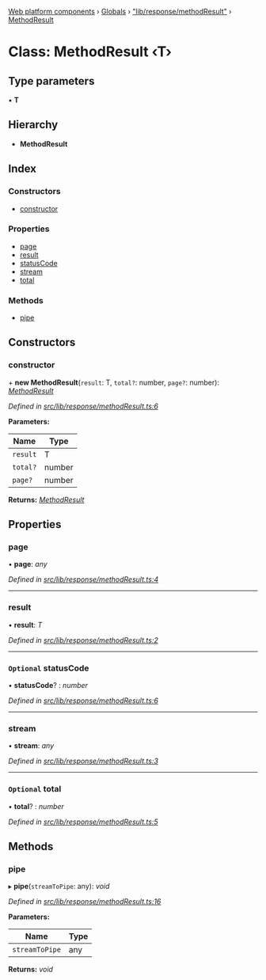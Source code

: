 [Web platform components](../README.md) › [Globals](../globals.md) › ["lib/response/methodResult"](../modules/_lib_response_methodresult_.md) › [MethodResult](_lib_response_methodresult_.methodresult.md)

# Class: MethodResult ‹**T**›

## Type parameters

▪ **T**

## Hierarchy

* **MethodResult**

## Index

### Constructors

* [constructor](_lib_response_methodresult_.methodresult.md#constructor)

### Properties

* [page](_lib_response_methodresult_.methodresult.md#page)
* [result](_lib_response_methodresult_.methodresult.md#result)
* [statusCode](_lib_response_methodresult_.methodresult.md#optional-statuscode)
* [stream](_lib_response_methodresult_.methodresult.md#stream)
* [total](_lib_response_methodresult_.methodresult.md#optional-total)

### Methods

* [pipe](_lib_response_methodresult_.methodresult.md#pipe)

## Constructors

###  constructor

\+ **new MethodResult**(`result`: T, `total?`: number, `page?`: number): *[MethodResult](_lib_response_methodresult_.methodresult.md)*

*Defined in [src/lib/response/methodResult.ts:6](https://github.com/nodulusteam/methodus.dev/blob/0650919/modules/platform/platform-web/src/lib/response/methodResult.ts#L6)*

**Parameters:**

Name | Type |
------ | ------ |
`result` | T |
`total?` | number |
`page?` | number |

**Returns:** *[MethodResult](_lib_response_methodresult_.methodresult.md)*

## Properties

###  page

• **page**: *any*

*Defined in [src/lib/response/methodResult.ts:4](https://github.com/nodulusteam/methodus.dev/blob/0650919/modules/platform/platform-web/src/lib/response/methodResult.ts#L4)*

___

###  result

• **result**: *T*

*Defined in [src/lib/response/methodResult.ts:2](https://github.com/nodulusteam/methodus.dev/blob/0650919/modules/platform/platform-web/src/lib/response/methodResult.ts#L2)*

___

### `Optional` statusCode

• **statusCode**? : *number*

*Defined in [src/lib/response/methodResult.ts:6](https://github.com/nodulusteam/methodus.dev/blob/0650919/modules/platform/platform-web/src/lib/response/methodResult.ts#L6)*

___

###  stream

• **stream**: *any*

*Defined in [src/lib/response/methodResult.ts:3](https://github.com/nodulusteam/methodus.dev/blob/0650919/modules/platform/platform-web/src/lib/response/methodResult.ts#L3)*

___

### `Optional` total

• **total**? : *number*

*Defined in [src/lib/response/methodResult.ts:5](https://github.com/nodulusteam/methodus.dev/blob/0650919/modules/platform/platform-web/src/lib/response/methodResult.ts#L5)*

## Methods

###  pipe

▸ **pipe**(`streamToPipe`: any): *void*

*Defined in [src/lib/response/methodResult.ts:16](https://github.com/nodulusteam/methodus.dev/blob/0650919/modules/platform/platform-web/src/lib/response/methodResult.ts#L16)*

**Parameters:**

Name | Type |
------ | ------ |
`streamToPipe` | any |

**Returns:** *void*

